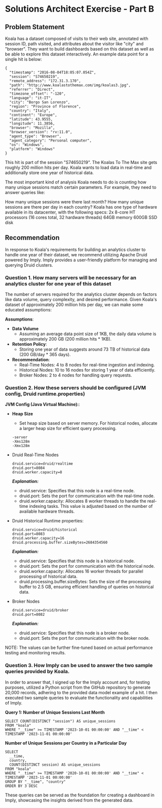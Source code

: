 # Solutions Architect Exercise - Part B

## Problem Statement

Koala has a dataset composed of visits to their web site, annotated with session ID, path visited, and attributes about the visitor like "city" and "browser". They want to build dashboards based on this dataset as well as be able to explore this dataset interactively.
An example data point for a single hit is below:

```
{
  "timestamp": "2016-08-04T18:05:07.054Z",
  "session": "S74650219",
  "remote_address": "172.31.3.170",
  "path": "http://www.koalastothemax.com/img/koalas3.jpg",
  "referrer": "Direct",
  "timezone_offset": "-120",
  "language": "it-IT",
  "city": "Borgo San Lorenzo",
  "region": "Province of Florence",
  "country": "Italy",
  "continent": "Europe",
  "latitude": 43.9555,
  "longitude": 11.3856,
  "browser": "Mozilla",
  "browser_version": "rv:11.0",
  "agent_type": "Browser",
  "agent_category": "Personal computer",
  "os": "Windows",
  "platform": "Windows"
}
```

This hit is part of the session "S74650219". The Koalas To The Max site gets roughly 200 million hits per day. Koala wants to load data in real-time and additionally store one year of historical data.

The most important kind of analysis Koala needs to do is counting how many unique sessions match certain parameters. For example, they need to answer queries like:

How many unique sessions were there last month?
How many unique sessions are there per day in each country?
Koala has one type of hardware available in its datacenter, with the following specs:
2x 8-core HT processors (16 cores total, 32 hardware threads) 64GB memory 600GB SSD disk


## Recommendation

In response to Koala's requirements for building an analytics cluster to handle one year of their dataset, we recommend utilizing Apache Druid powered by Imply. Imply provides a user-friendly platform for managing and querying Druid clusters.

### Question 1. How many servers will be necessary for an analytics cluster for one year of this dataset

The number of servers required for the analytics cluster depends on factors like data volume, query complexity, and desired performance. Given Koala's dataset of approximately 200 million hits per day, we can make some educated assumptions:
 
**Assumptions**:
- **Data Volume**
    - Assuming an average data point size of 1KB, the daily data volume is approximately 200 GB (200 million hits * 1KB).
- **Retention Policy**: 
    - Storing one year of data suggests around 73 TB of historical data (200 GB/day * 365 days).
- **Recommendation**:
    - Real-Time Nodes: 4 to 8 nodes for real-time ingestion and indexing.
    - Historical Nodes: 10 to 16 nodes for storing 1 year of data efficiently.
    - Broker Nodes: 2 to 4 nodes for handling query requests.

### Question 2. How these servers should be configured (JVM config, Druid runtime.properties)

**JVM Config (Java Virtual Machine):**:
- **Heap Size**
    - Set heap size based on server memory. For historical nodes, allocate a larger heap size for efficient query processing.

    ```
    -server
    -Xms128m
    -Xmx128m
    ```
- Druid Real-Time Nodes
    ```
    druid.service=druid/realtime
    druid.port=8084
    druid.worker.capacity=8
    ```
    ***Explanation:***
    - druid.service: Specifies that this node is a real-time node.
    - druid.port: Sets the port for communication with the real-time node.
    - druid.worker.capacity: Allocates 8 worker threads to handle the real-time indexing tasks. This value is adjusted based on the number of available hardware threads.
- Druid Historical Runtime properties:
    ```
    druid.service=druid/historical
    druid.port=8083
    druid.worker.capacity=16
    druid.processing.buffer.sizeBytes=2684354560
    ```
    ***Explanation:***
    - druid.service: Specifies that this node is a historical node.
    - druid.port: Sets the port for communication with the historical node.
    - druid.worker.capacity: Allocates 16 worker threads for parallel processing of historical data.
    - druid.processing.buffer.sizeBytes: Sets the size of the processing buffer to 2.5 GB, ensuring efficient handling of queries on historical data.

- Broker Nodes
    ```
    druid.service=druid/broker
    druid.port=8082
    ```
    ***Explanation:***
    - druid.service: Specifies that this node is a broker node.
    - druid.port: Sets the port for communication with the broker node.

NOTE: The values can be further fine-tuned based on actual performance testing and monitoring results.

### Question 3. How Imply can be used to answer the two sample queries provided by Koala.

In order to answer that, I signed up for the Imply account and, for testing purposes, utilized a Python script from the GitHub repository to generate 20,000 records, adhering to the provided data model example of a hit. I then executed two sample queries to evaluate the functionality and capabilities of Imply.


**Query 1: Number of Unique Sessions Last Month**
```
SELECT COUNT(DISTINCT "session") AS unique_sessions
FROM "koala"
WHERE "__time" >= TIMESTAMP '2023-10-01 00:00:00' AND "__time" < TIMESTAMP '2023-11-01 00:00:00'

```
**Number of Unique Sessions per Country in a Particular Day**
```
SELECT
  __time,
  country,
  COUNT(DISTINCT session) AS unique_sessions
FROM "koala"
WHERE "__time" >= TIMESTAMP '2020-10-01 00:00:00' AND "__time" < TIMESTAMP '2023-11-01 00:00:00'
GROUP BY "__time", "country"
ORDER BY 3 DESC

```

These queries can be served as the foundation for creating a dashboard in Imply, showcasing the insights derived from the generated data.